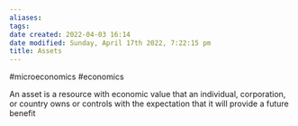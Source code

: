 ```yaml
---
aliases: 
tags: 
date created: 2022-04-03 16:14
date modified: Sunday, April 17th 2022, 7:22:15 pm
title: Assets
---
```


#microeconomics #economics

An asset is a resource with economic value that an individual, corporation, or country owns or controls with the expectation that it will provide a future benefit
